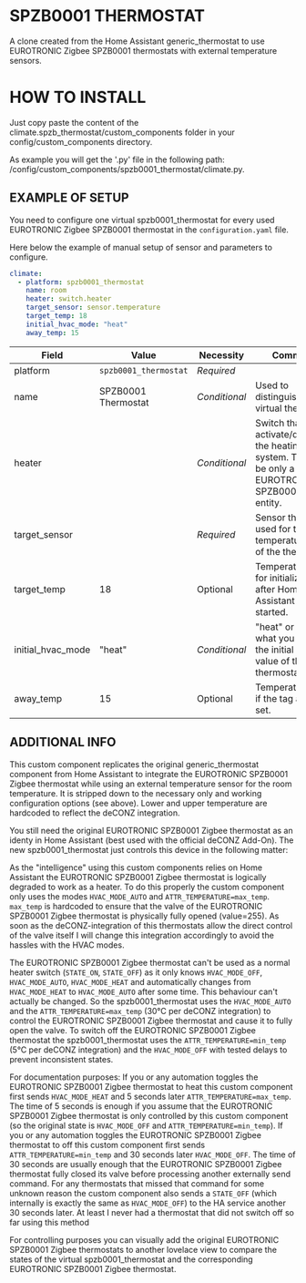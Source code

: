 # SPZB0001 THERMOSTAT
A clone created from the Home Assistant generic_thermostat to use EUROTRONIC Zigbee SPZB0001 thermostats with external temperature sensors.

# HOW TO INSTALL
Just copy paste the content of the climate.spzb_thermostat/custom_components folder in your config/custom_components directory.

As example you will get the '.py' file in the following path: /config/custom_components/spzb0001_thermostat/climate.py.

## EXAMPLE OF SETUP
You need to configure one virtual spzb0001_thermostat for every used EUROTRONIC Zigbee SPZB0001 thermostat in the `configuration.yaml` file.

Here below the example of manual setup of sensor and parameters to configure.
```yaml
climate:
  - platform: spzb0001_thermostat
    name: room
    heater: switch.heater
    target_sensor: sensor.temperature
    target_temp: 18    
    initial_hvac_mode: "heat"
    away_temp: 15
```

Field | Value | Necessity | Comments
--- | --- | --- | ---
platform | `spzb0001_thermostat` | *Required* |
name| SPZB0001 Thermostat | *Conditional* | Used to distinguish the virtual thermostats
heater |  | *Conditional* | Switch that will activate/deactivate the heating system. This can be only a single EUROTRONIC SPZB0001 Zigbee entity.
target_sensor |  | *Required* | Sensor that is used for the actual temperature input of the thermostat.
target_temp | 18 | Optional |Temperature used for initialization after Home Assistant has started.
initial_hvac_mode | "heat" | *Conditional* | "heat" or "off", what you prefer as the initial startup value of the thermostat.
away_temp | 15 | Optional | Temperature used if the tag away is set.

## ADDITIONAL INFO
This custom component replicates the original generic_thermostat component from Home Assistant to integrate the EUROTRONIC SPZB0001 Zigbee thermostat while using an external temperature sensor for the room temperature. It is stripped down to the necessary only and working configuration options (see above). Lower and upper temperature are hardcoded to reflect the deCONZ integration.

You still need the original EUROTRONIC SPZB0001 Zigbee thermostat as an identy in Home Assistant (best used with the official deCONZ Add-On). The new spzb0001_thermostat just controls this device in the following matter:

As the "intelligence" using this custom components relies on Home Assistant the EUROTRONIC SPZB0001 Zigbee thermostat is logically degraded to work as a heater. To do this properly the custom component only uses the modes `HVAC_MODE_AUTO` and `ATTR_TEMPERATURE=max_temp`. `max_temp` is hardcoded to ensure that the valve of the EUROTRONIC SPZB0001 Zigbee thermostat is physically fully opened (value=255). As soon as the deCONZ-integration of this thermostats allow the direct control of the valve itself I will change this integration accordingly to avoid the hassles with the HVAC modes.

The EUROTRONIC SPZB0001 Zigbee thermostat can't be used as a normal heater switch (`STATE_ON`, `STATE_OFF`) as it only knows `HVAC_MODE_OFF`, `HVAC_MODE_AUTO`, `HVAC_MODE_HEAT` and automatically changes from `HVAC_MODE_HEAT` to `HVAC_MODE_AUTO` after some time. This behaviour can't actually be changed. So the spzb0001_thermostat uses the `HVAC_MODE_AUTO` and the `ATTR_TEMPERATURE=max_temp` (30°C per deCONZ integration) to control the EUROTRONIC SPZB0001 Zigbee thermostat and cause it to fully open the valve.
To switch off the EUROTRONIC SPZB0001 Zigbee thermostat the spzb0001_thermostat uses the `ATTR_TEMPERATURE=min_temp` (5°C per deCONZ integration) and the `HVAC_MODE_OFF` with tested delays to prevent inconsistent states.

For documentation purposes:
If you or any automation toggles the EUROTRONIC SPZB0001 Zigbee thermostat to heat this custom component first sends `HVAC_MODE_HEAT` and 5 seconds later `ATTR_TEMPERATURE=max_temp`. The time of 5 seconds is enough if you assume that the EUROTRONIC SPZB0001 Zigbee thermostat is only controlled by this custom component (so the original state is `HVAC_MODE_OFF` and `ATTR_TEMPERATURE=min_temp`).
If you or any automation toggles the EUROTRONIC SPZB0001 Zigbee thermostat to off this custom component first sends `ATTR_TEMPERATURE=min_temp` and 30 seconds later `HVAC_MODE_OFF`. The time of 30 seconds are usually enough that the EUROTRONIC SPZB0001 Zigbee thermostat fully closed its valve before processing another externally send command. For any thermostats that missed that command for some unknown reason the custom component also sends a `STATE_OFF` (which internally is exactly the same as `HVAC_MODE_OFF`) to the HA service another 30 seconds later. At least I never had a thermostat that did not switch off so far using this method 

For controlling purposes you can visually add the original EUROTRONIC SPZB0001 Zigbee thermostats to another lovelace view to compare the states of the virtual spzb0001_thermostat and the corresponding EUROTRONIC SPZB0001 Zigbee thermostat.
